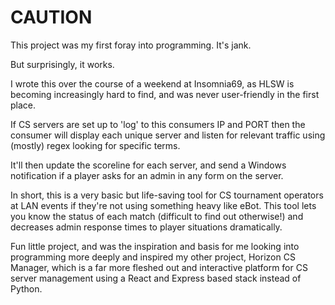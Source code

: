 # CAUTION

This project was my first foray into programming.
It's jank.

But surprisingly, it works.

I wrote this over the course of a weekend at Insomnia69, as HLSW is becoming increasingly hard to find, and was never user-friendly in the first place.

If CS servers are set up to 'log' to this consumers IP and PORT then the consumer will display each unique server and listen for relevant traffic using (mostly) regex looking for specific terms.

It'll then update the scoreline for each server, and send a Windows notification if a player asks for an admin in any form on the server.

In short, this is a very basic but life-saving tool for CS tournament operators at LAN events if they're not using something heavy like eBot. This tool lets you know the status of each match (difficult to find out otherwise!) and decreases admin response times to player situations dramatically.

Fun little project, and was the inspiration and basis for me looking into programming more deeply and inspired my other project, Horizon CS Manager, which is a far more fleshed out and interactive platform for CS server management using a React and Express based stack instead of Python. 
